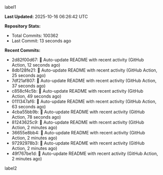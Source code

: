 
label1 
<!-- ACTIVITY_START -->
**Last Updated:** 2025-10-16 06:26:42 UTC

**Repository Stats:**
- Total Commits: 100362
- Last Commit: 13 seconds ago

**Recent Commits:**
- 2d82f00d67: 🤖 Auto-update README with recent activity (GitHub Action, 12 seconds ago)
- 8db128fe21: 🤖 Auto-update README with recent activity (GitHub Action, 25 seconds ago)
- 7df21af807: 🤖 Auto-update README with recent activity (GitHub Action, 37 seconds ago)
- c858cf4c5b: 🤖 Auto-update README with recent activity (GitHub Action, 49 seconds ago)
- 0111347af6: 🤖 Auto-update README with recent activity (GitHub Action, 63 seconds ago)
- 4cba55bb9b: 🤖 Auto-update README with recent activity (GitHub Action, 78 seconds ago)
- 81243625c9: 🤖 Auto-update README with recent activity (GitHub Action, 2 minutes ago)
- 36655e8bb4: 🤖 Auto-update README with recent activity (GitHub Action, 2 minutes ago)
- 97292978b3: 🤖 Auto-update README with recent activity (GitHub Action, 2 minutes ago)
- 49f767be1d: 🤖 Auto-update README with recent activity (GitHub Action, 2 minutes ago)
<!-- ACTIVITY_END -->

label2
